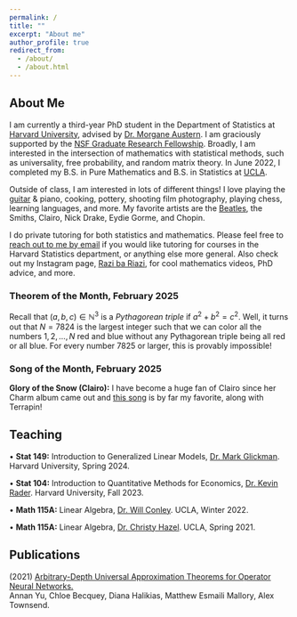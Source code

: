 ```yaml
---
permalink: /
title: ""
excerpt: "About me"
author_profile: true
redirect_from: 
  - /about/
  - /about.html
---
```

## About Me

I am currently a third-year PhD student in the Department of Statistics at [Harvard University](https://statistics.fas.harvard.edu/), advised by [Dr. Morgane Austern](https://sites.google.com/view/morganeaustern/home?authuser=0). I am graciously supported by the [NSF Graduate Research Fellowship](https://www.nsfgrfp.org/). Broadly, I am interested in the intersection of mathematics with statistical methods, such as universality, free probability, and random matrix theory. In June 2022, I completed my B.S. in Pure Mathematics and B.S. in Statistics at [UCLA](https://ww3.math.ucla.edu/).

Outside of class, I am interested in lots of different things! I love playing the [guitar](https://mattesmaili.github.io/files/guitar.png) & piano, cooking, pottery, shooting film photography, playing chess, learning languages, and more. My favorite artists are the [Beatles](https://open.spotify.com/playlist/07ZKf7841juhmGlI6LMfBd?si=4511ac89f1d14618), the Smiths, Clairo, Nick Drake, Eydie Gorme, and Chopin.

I do private tutoring for both statistics and mathematics. Please feel free to [reach out to me by email](mailto:matthewmallory@fas.harvard.edu) if you would like tutoring for courses in the Harvard Statistics department, or anything else more general. Also check out my Instagram page, [Razi ba Riazi](https://www.instagram.com/razibariazi), for cool mathematics videos, PhD advice, and more. 

### Theorem of the Month, February 2025

Recall that $(a, b, c) \in \mathbb{N}^3$ is a *Pythagorean triple* if $a^2 + b^2 = c^2$. Well, it turns out that $N = 7824$ is the largest integer such that we can color all the numbers $1, 2, \ldots, N$ red and blue without any Pythagorean triple being all red or all blue. For every number $7825$ or larger, this is provably impossible! 

### Song of the Month, February 2025

**Glory of the Snow (Clairo):** I have become a huge fan of Clairo since her Charm album came out and [this song](https://open.spotify.com/track/4JLBaHFkjxnbf9X0D8G3zQ?si=f5e15dc20d7f4267) is by far my favorite, along with Terrapin!

## Teaching
• **Stat 149:** Introduction to Generalized Linear Models, [Dr. Mark Glickman](http://www.glicko.net/). Harvard University, Spring 2024.

• **Stat 104:** Introduction to Quantitative Methods for Economics, [Dr. Kevin Rader](https://statistics.fas.harvard.edu/people/kevin-rader). Harvard University, Fall 2023.

• **Math 115A:** Linear Algebra, [Dr. Will Conley](https://www.math.ucla.edu/~wconley/). UCLA, Winter 2022.

• **Math 115A:** Linear Algebra, [Dr. Christy Hazel](https://christyhazel.github.io/). UCLA, Spring 2021.

## Publications

(2021) [Arbitrary-Depth Universal Approximation Theorems for Operator Neural Networks.](https://arxiv.org/abs/2109.11354)  
Annan Yu, Chloe Becquey, Diana Halikias, Matthew Esmaili Mallory, Alex Townsend.

